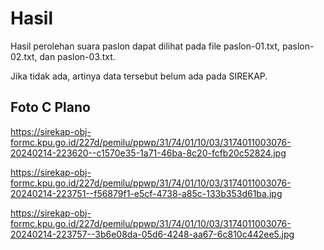 # Hasil

Hasil perolehan suara paslon dapat dilihat pada file paslon-01.txt, paslon-02.txt, dan paslon-03.txt.

Jika tidak ada, artinya data tersebut belum ada pada SIREKAP.

## Foto C Plano

https://sirekap-obj-formc.kpu.go.id/227d/pemilu/ppwp/31/74/01/10/03/3174011003076-20240214-223620--c1570e35-1a71-46ba-8c20-fcfb20c52824.jpg

https://sirekap-obj-formc.kpu.go.id/227d/pemilu/ppwp/31/74/01/10/03/3174011003076-20240214-223751--f56879f1-e5cf-4738-a85c-133b353d61ba.jpg

https://sirekap-obj-formc.kpu.go.id/227d/pemilu/ppwp/31/74/01/10/03/3174011003076-20240214-223757--3b6e08da-05d6-4248-aa67-6c810c442ee5.jpg
